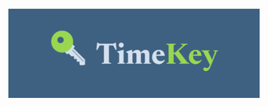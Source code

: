 ![banner](https://raw.githubusercontent.com/teixeirazeus/timekey/master/readme_assets/timekey_banner.png)